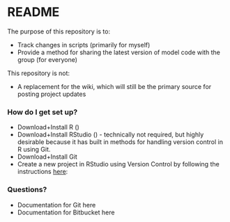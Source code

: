 # README #

The purpose of this repository is to:
* Track changes in scripts (primarily for myself)
* Provide a method for sharing the latest version of model code with the group (for everyone)

This repository is not:
* A replacement for the wiki, which will still be the primary source for posting project updates

### How do I get set up? ###

* Download+Install R ([](http://www.r-project.org/))
* Download+Install RStudio () - technically not required, but highly desirable because it has built in methods for handling version control in R using Git.
* Download+Install Git
* Create a new project in RStudio using Version Control by following the instructions [here](http://www.rstudio.com/ide/docs/using/projects): 

### Questions? ###

* Documentation for Git here
* Documentation for Bitbucket here
